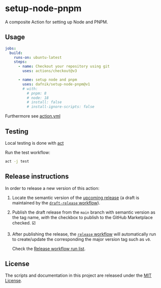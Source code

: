 # setup-node-pnpm

A composite Action for setting up Node and PNPM.

## Usage
```yml
jobs:
  build:
    runs-on: ubuntu-latest
    steps:
      - name: Checkout your repository using git
        uses: actions/checkout@v3

      - name: setup node and pnpm
        uses: dafnik/setup-node-pnpm@v1
        # with:
          # pnpm: 8
          # node: 18
          # install: false
          # install-ignore-scripts: false
```


Furthermore see [action.yml](action.yml)

## Testing

Local testing is done with [act][act]

Run the test workflow:

```bash
act -j test
```

## Release instructions

In order to release a new version of this action:

1. Locate the semantic version of the [upcoming release][release-list] (a draft is maintained by the [`draft-release` workflow][draft-release]).

2. Publish the draft release from the `main` branch with semantic version as the tag name, _with_ the checkbox to publish to the GitHub Marketplace checked. :ballot_box_with_check:

3. After publishing the release, the [`release` workflow][release] will automatically run to create/update the corresponding the major version tag such as `v0`.

    Check the [Release workflow run list][release-workflow-runs].

## License

The scripts and documentation in this project are released under the [MIT License](LICENSE).

<!-- references -->
[act]: https://github.com/nektos/act
[release-list]: https://github.com/dafnik/setup-node-pnpm/releases
[draft-release]: .github/workflows/draft-release.yml
[release]: .github/workflows/release.yml
[release-workflow-runs]: https://github.com/dafnik/setup-node-pnpm/actions/workflows/release.yml
